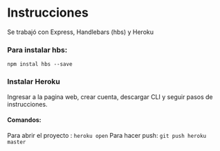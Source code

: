 # Instrucciones
Se trabajó con Express, Handlebars (hbs) y Heroku

### Para instalar hbs:
```npm instal hbs --save```
### Instalar Heroku
Ingresar a la pagina web, crear cuenta, descargar CLI y seguir pasos de instrucciones.
#### Comandos:
Para abrir el proyecto : ``` heroku open ``` 
Para hacer push: ``` git push heroku master ```
